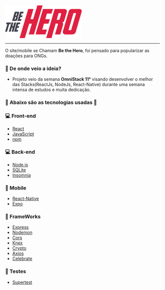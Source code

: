 <img src="imagem/logo@3x.png"  width="250px" ></a>
<hr>
O site/mobile se Chamam <b>Be the Hero</b>, foi pensado para popularizar as doações para ONGs.

### :thinking: De onde veio a ideia? 

* Projeto veio da semana <b>OmniStack 11°</b> visando desenvolver o melhor das Stacks(ReactJs, NodeJs, React-Native) durante uma semana intensa de estudos e muita dedicação.

### :rocket: <b>Abaixo são as tecnologias usadas :rocket:</b>

### :computer: Front-end
* [React](https://pt-br.reactjs.org/)
* [JavaScript](https://www.w3schools.com/js/)
* [npm](https://www.npmjs.com/)

### :computer: Back-end
* [Node.js](https://nodejs.org/en/)
* [SQLite](https://www.sqlite.org/index.html)
* [Insomnia](https://insomnia.rest/)

### :iphone: Mobile
* [React-Native](https://reactnative.dev/)
* [Expo](https://expo.io/)

### :wrench: FrameWorks
* [Express](https://expressjs.com/pt-br/)
* [Nodemon](https://nodemon.io/)
* [Cors](https://www.npmjs.com/package/cors)
* [Knex](http://knexjs.org/)
* [Crypto](https://nodejs.org/api/crypto.html)
* [Axios](https://www.npmjs.com/package/axios)
* [Celebrate](https://www.npmjs.com/package/celebrate)

### :memo: Testes
* [Supertest](https://www.npmjs.com/package/supertest)



